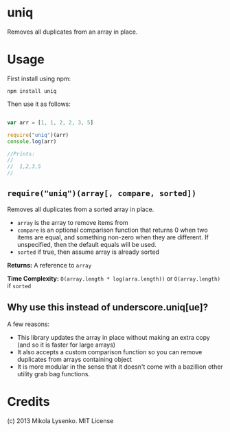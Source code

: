 uniq
====
Removes all duplicates from an array in place.

Usage
=====
First install using npm:

    npm install uniq
    
Then use it as follows:

```javascript

var arr = [1, 1, 2, 2, 3, 5]

require("uniq")(arr)
console.log(arr)

//Prints:
//
//  1,2,3,5
//
```

## `require("uniq")(array[, compare, sorted])`
Removes all duplicates from a sorted array in place.

* `array` is the array to remove items from
* `compare` is an optional comparison function that returns 0 when two items are equal, and something non-zero when they are different.  If unspecified, then the default equals will be used.
* `sorted` if true, then assume array is already sorted

**Returns:** A reference to `array`

**Time Complexity:** `O(array.length * log(arra.length))` or `O(array.length)` if `sorted`


## Why use this instead of underscore.uniq[ue]?
A few reasons:

* This library updates the array in place without making an extra copy (and so it is faster for large arrays)
* It also accepts a custom comparison function so you can remove duplicates from arrays containing object
* It is more modular in the sense that it doesn't come with a bazillion other utility grab bag functions.

# Credits
(c) 2013 Mikola Lysenko. MIT License
